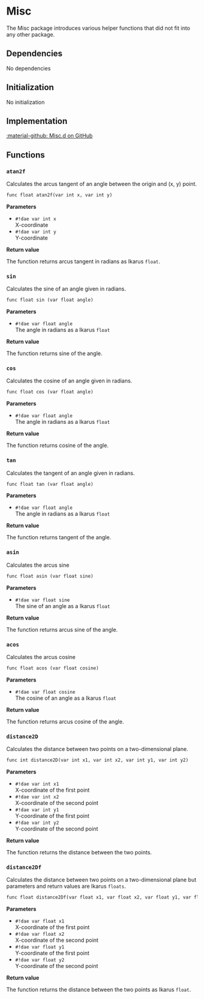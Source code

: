 # Misc

The Misc package introduces various helper functions that did not fit into any other package.

## Dependencies  
No dependencies

## Initialization  
No initialization

## Implementation
[:material-github: Misc.d on GitHub](https://github.com/Lehona/LeGo/blob/dev/Misc.d)

## Functions

### `atan2f`
Calculates the arcus tangent of an angle between the origin and (x, y) point.
```dae
func float atan2f(var int x, var int y)
```
**Parameters**

- `#!dae var int x`  
    X-coordinate
- `#!dae var int y`  
    Y-coordinate

**Return value**

The function returns arcus tangent in radians as Ikarus `float`.

### `sin`
Calculates the sine of an angle given in radians.
```dae
func float sin (var float angle)
```
**Parameters**

- `#!dae var float angle`  
    The angle in radians as a Ikarus `float`

**Return value**

The function returns sine of the angle.

### `cos`
Calculates the cosine of an angle given in radians.
```dae
func float cos (var float angle)
```
**Parameters**

- `#!dae var float angle`  
    The angle in radians as a Ikarus `float`

**Return value**

The function returns cosine of the angle.


### `tan`
Calculates the tangent of an angle given in radians.
```dae
func float tan (var float angle)
```
**Parameters**

- `#!dae var float angle`  
    The angle in radians as a Ikarus `float`

**Return value**

The function returns tangent of the angle.

### `asin`
Calculates the arcus sine
```dae
func float asin (var float sine)
```
**Parameters**

- `#!dae var float sine`  
    The sine of an angle as a Ikarus `float`

**Return value**

The function returns arcus sine of the angle.

### `acos`
Calculates the arcus cosine
```dae
func float acos (var float cosine)
```
**Parameters**

- `#!dae var float cosine`  
    The cosine of an angle as a Ikarus `float`

**Return value**

The function returns arcus cosine of the angle.


### `distance2D`
Calculates the distance between two points on a two-dimensional plane.
```dae
func int distance2D(var int x1, var int x2, var int y1, var int y2)
```
**Parameters**

- `#!dae var int x1`  
    X-coordinate of the first point
- `#!dae var int x2`  
    X-coordinate of the second point
- `#!dae var int y1`  
    Y-coordinate of the first point
- `#!dae var int y2`  
    Y-coordinate of the second point

**Return value**

The function returns the distance between the two points.

### `distance2Df`
Calculates the distance between two points on a two-dimensional plane but parameters and return values are Ikarus `floats`.
```dae
func float distance2Df(var float x1, var float x2, var float y1, var float y2)
```
**Parameters**

- `#!dae var float x1`  
    X-coordinate of the first point
- `#!dae var float x2`  
    X-coordinate of the second point
- `#!dae var float y1`  
    Y-coordinate of the first point
- `#!dae var float y2`  
    Y-coordinate of the second point

**Return value**

The function returns the distance between the two points as Ikarus `float`.

